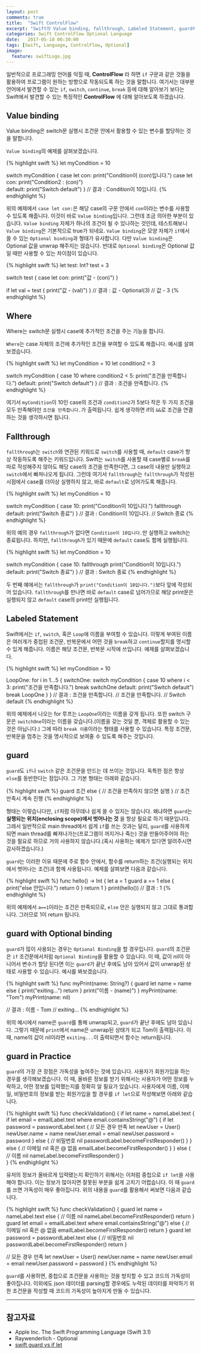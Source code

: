 ```yaml
---
layout: post
comments: true
title:  "Swift ControlFlow"
excerpt: "Swift의 Value binding, fallthrough, Labeled Statement, guard에 대해 알아봅니다."
categories: Swift ControlFlow Optional Language
date:   2017-05-10 00:30:00
tags: [Swift, Language, ControlFlow, Optional]
image:
  feature: swiftLogo.jpg
---
```



일반적으로 프로그래밍 언어를 익힐 때, **ControlFlow** 라 하면 `if` 구문과 같은 것들을 활용하여 프로그램이 원하는 방향으로 작동되도록 하는 것을 말합니다. 여기서는 대부분 언어에서 발견할 수 있는 `if`, `switch`, `continue`, `break` 등에 대해 알아보기 보다는 Swift에서 발견할 수 있는 특징적인 **ControlFlow** 에 대해 알아보도록 하겠습니다.

## Value binding

<div class="message">
  Value binding은 switch문 실행시 조건문 안에서 활용할 수 있는 변수를 할당하는 것을 말합니다.
</div>

`Value binding`의 예제를 살펴보겠습니다.

{% highlight swift %}
let myCondition = 10

switch myCondition {
case let con:
    print("Condition이 \(con)입니다.")
case let con:
    print("Condition2 : \(con)")    
default:
  print("Switch default")
}
// 결과 : Condition이 10입니다.
{% endhighlight %}

위의 예제에서 `case let con:`은 해당 case의 구문 안에서 `con`이라는 변수를 사용할 수 있도록 해줍니다. 이것이 바로 `Value binding`입니다. 그런데 조금 의아한 부분이 있습니다. `Value binding` 자체가 하나의 조건이 될 수 있나하는 것인데, 테스트해보니 `Value binding`은 기본적으로 true가 되네요. `Value binding`은 모양 자체가 `if`에서 쓸 수 있는 `Optional binding`과 형태가 유사합니다. 다만 `Value binding`은 Optional 값을 unwrap 해주지는 않습니다. 반대로 `Optional binding`은 Optional 값일 때만 사용할 수 있는 차이점이 있습니다.

{% highlight swift %}
let test: Int?
test = 3

switch test {
case let con:
    print("값 - \(con)")
}

if let val = test {
    print("값 - \(val)")
}
// 결과 : 값 - Optional(3)
//        값 - 3
{% endhighlight %}

## Where

<div class="message">
  Where는 switch문 실행시 case에 추가적인 조건을 주는 기능을 합니다.
</div>

`Where`는 case 자체의 조건에 추가적인 조건을 부여할 수 있도록 해줍니다. 예시를 살펴보겠습니다.

{% highlight swift %}
let myCondition = 10
let condition2 = 3

switch myCondition {
case 10 where condition2 < 5:
    print("조건을 만족합니다.")
default:
    print("Switch default")
}
// 결과 : 조건을 만족합니다.
{% endhighlight %}

여기서 `myCondition`이 10인 case의 조건과 `condition2`가 5보다 작은 두 가지 조건을 모두 만족해야만 `조건을 만족합니다.`가 출력됩니다. 쉽게 생각하면 if의 `&&`로 조건을 연결하는 것을 생각하시면 됩니다.

## Fallthrough

`fallthrough`는 `switch`와 연관된 키워드로 `switch`를 사용할 때, `default` case가 항상 작동하도록 해주는 키워드입니다. Swift는 `switch`를 사용할 때 case별로 `break`를 따로 작성해주지 않아도 해당 case의 조건을 만족한다면, 그 case의 내용만 실행하고 `switch`에서 빠져나오게 됩니다. 그런데 여기서 `fallthrough`는 `fallthrough`가 작성된 시점에서 case를 더이상 실행하지 않고, 바로 `default`로 넘어가도록 해줍니다.

{% highlight swift %}
let myCondition = 10

switch myCondition {
case 10:
    print("Condition이 10입니다.")
    fallthrough
default:
    print("Switch 종료")
}
// 결과 : Condition이 10입니다.
//        Switch 종료
{% endhighlight %}

위의 예의 경우 `fallthrough`가 없다면 `Condition이 10입니다.`만 실행하고 switch는 종료됩니다. 하지만, `fallthrough`가 있기 때문에 `default` case도 함께 실행됩니다.

{% highlight swift %}
let myCondition = 10

switch myCondition {
case 10:
    fallthrough
    print("Condition이 10입니다.")
default:
    print("Switch 종료")
}
// 결과 : Switch 종료
{% endhighlight %}

두 번째 예에서는 `fallthrough`가 `print("Condition이 10입니다.")`보다 앞에 작성되어 있습니다. `fallthrough`를 만나면 바로 `default` case로 넘어가므로 해당 print문은 실행되지 않고 `default` case의 print만 실행됩니다.

## Labeled Statement

Swift에서는 `if`, `switch`, 혹은 `Loop`에 이름을 부여할 수 있습니다. 이렇게 부여된 이름은 여러개가 중첩된 조건문, 반복문에서 어떤 것을 `break`하고 `continue`할지를 명시할 수 있게 해줍니다. 이름은 해당 조건문, 반복문 시작에 쓰입니다. 예제를 살펴보겠습니다.

{% highlight swift %}
let myCondition = 10

LoopOne: for i in 1...5 {
    switchOne: switch myCondition {
    case 10 where i < 3:
        print("조건을 만족합니다.")
        break switchOne
    default:
        print("Switch default")
        break LoopOne
    }
}
// 결과 : 조건을 만족합니다.
//        조건을 만족합니다.
//        Switch default
{% endhighlight %}

위의 예제에서 나오는 for 루프는 `LoopOne`이라는 이름을 갖게 됩니다. 또한 switch 구문은 `switchOne`이라는 이름을 갖습니다.(이름을 갖는 것일 뿐, 객체로 활용할 수 있는 것은 아닙니다.) 그에 따라 `break 이름`이라는 형태를 사용할 수 있습니다. 특정 조건문, 반복문을 멈추는 것을 명시적으로 보여줄 수 있도록 해주는 것입니다.

## guard

`guard`도 `if`나 `switch` 같은 조건문을 만드는 데 쓰이는 것입니다. 독특한 점은 항상 `else`를 동반한다는 점입니다. 그 기본 형태는 아래와 같습니다.

{% highlight swift %}
guard 조건 else {
  // 조건을 만족하지 않으면 실행
}
// 조건 만족시 계속 진행
{% endhighlight %}

형태는 이렇습니다만, `if`처럼 아무데나 쉽게 쓸 수 있지는 않습니다. 왜냐하면 `guard`는 **실행되는 위치(enclosing scope)에서 벗어나는 것** 을 항상 필요로 하기 때문입니다. 그래서 일반적으로 main thread에서 쉽게 `if`를 쓰는 것과는 달리, `guard`를 사용하게 되면 main thread를 빠져나가는(프로그램이 꺼지거나 죽는) 것을 만들어주어야 하는 것을 필요로 하므로 거의 사용하지 않습니다.(혹시 사용하는 예제가 있다면 알려주시면 감사하겠습니다.)

`guard`는 이러한 이유 때문에 주로 함수 안에서, 함수를 return하는 조건(실행되는 위치에서 벗어나는 조건)과 함께 사용됩니다. 예제를 살펴보면 다음과 같습니다.

{% highlight swift %}
func hello() -> Int {
    let a = 1
    guard a == 1 else {
        print("else 안입니다.")
        return 0
    }
    return 1
}
print(hello())
// 결과 : 1
{% endhighlight %}

위의 예제에서 `a==1`이라는 조건은 만족되므로, `else` 안은 실행되지 않고 그대로 통과합니다. 그러므로 1이 return 됩니다.

## guard with Optional binding

`guard`가 많이 사용되는 경우는 `Optional Binding`을 할 경우입니다. `guard`의 조건문은 `if` 조건문에서처럼 `Optional Binding`을 활용할 수 있습니다. 이 때, 값이 nil이 아니어서 변수가 할당 된다면 이는 `guard`가 끝난 후에도 남아 있어서 값이 unwrap된 상태로 사용할 수 있습니다. 예시를 봐보겠습니다.

{% highlight swift %}
func myPrint(name: String?) {
    guard let name = name else {
        print("exiting...")
        return
    }
    print("이름 - \(name)")
}
myPrint(name: "Tom")
myPrint(name: nil)

// 결과 : 이름 - Tom
//        exiting...
{% endhighlight %}

위의 예시에서 name은 `guard`를 통해 unwrap되고, `guard`가 끝난 후에도 남아 있습니다. 그렇기 때문에 `print`에서 name은 unwrap된 상태가 되고 Tom이 출력됩니다. 이 때, name의 값이 nil이라면 `exiting...`이 출력되면서 함수는 return됩니다.

## guard in Practice

`guard`의 가장 큰 장점은 가독성을 높여주는 것에 있습니다. 사용자가 회원가입을 하는 경우를 생각해보겠습니다. 이 때, 올바른 정보를 받기 위해서는 사용자가 어떤 정보를 누락하고, 어떤 정보를 입력했는지를 정확히 알 필요가 있습니다. 사용자에게 이름, 이메일, 비밀번호의 정보를 받는 회원가입을 할 경우를 `if let`으로 작성해보면 아래와 같습니다.

{% highlight swift %}
func checkValidation() {
  if let name = nameLabel.text {
    if let email = emailLabel.text where email.containsString("@") {
      if let password = passwordLabel.text {
        // 모든 경우 만족
        let newUser = User()
        newUser.name = name
        newUser.email = email
        newUser.password = password
      } else {
        // 비밀번호 nil
        passwordLabel.becomeFirstResponder()
      }
    } else {
      // 이메일 nil 혹은 @ 없음
      emailLabel.becomeFirstResponder()
    }
  } else {
    // 이름 nil
    nameLabel.becomeFirstResponder()
  }  
}
{% endhighlight %}

유저의 정보가 올바르게 입력됐는지 확인하기 위해서는 이처럼 중첩으로 `if let`을 사용해야 합니다. 이는 정보가 많아지면 잘못된 부분을 쉽게 고치기 어렵습니다. 이 때 `guard` 를 쓰면 가독성이 매우 좋아집니다. 위의 내용을 `guard`를 활용해서 써보면 다음과 같습니다.

{% highlight swift %}
func checkValidation() {
  guard let name = nameLabel.text else {
      // 이름 nil
      nameLabel.becomeFirstResponder()
      return
  }
  guard let email = emailLabel.text where email.containsString("@") else {
      // 이메일 nil 혹은 @ 없음
      emailLabel.becomeFirstResponder()
      return
  }
  guard let password = passwordLabel.text else {
      // 비밀번호 nil
      passwordLabel.becomeFirstResponder()
      return
  }

  // 모든 경우 만족
  let newUser = User()
  newUser.name = name
  newUser.email = email
  newUser.password = password
}
{% endhighlight %}

`guard`를 사용하면, 중첩으로 조건문을 사용하는 것을 방지할 수 있고 코드의 가독성이 좋아집니다. 이외에도 json 데이터를 parsing할 경우에도 누락된 데이터를 파악하기 위한 조건문을 작성할 때 코드의 가독성이 높아지게 만들 수 있습니다.


-----

## 참고자료
* Apple Inc. The Swift Programming Language (Swift 3.1)
* Raywenderlich - Optional
* [swift guard vs if let]("http://stackoverflow.com/questions/32256834/swift-guard-vs-if-let")
